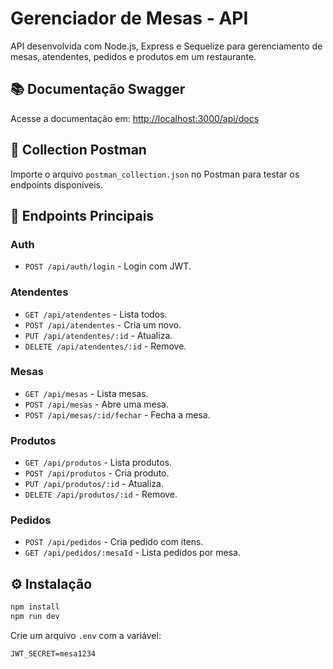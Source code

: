 
# Gerenciador de Mesas - API

API desenvolvida com Node.js, Express e Sequelize para gerenciamento de mesas, atendentes, pedidos e produtos em um restaurante.

## 📚 Documentação Swagger

Acesse a documentação em: [http://localhost:3000/api/docs](http://localhost:3000/api/docs)

## 🧪 Collection Postman

Importe o arquivo `postman_collection.json` no Postman para testar os endpoints disponíveis.

## 🚀 Endpoints Principais

### Auth
- `POST /api/auth/login` - Login com JWT.

### Atendentes
- `GET /api/atendentes` - Lista todos.
- `POST /api/atendentes` - Cria um novo.
- `PUT /api/atendentes/:id` - Atualiza.
- `DELETE /api/atendentes/:id` - Remove.

### Mesas
- `GET /api/mesas` - Lista mesas.
- `POST /api/mesas` - Abre uma mesa.
- `POST /api/mesas/:id/fechar` - Fecha a mesa.

### Produtos
- `GET /api/produtos` - Lista produtos.
- `POST /api/produtos` - Cria produto.
- `PUT /api/produtos/:id` - Atualiza.
- `DELETE /api/produtos/:id` - Remove.

### Pedidos
- `POST /api/pedidos` - Cria pedido com itens.
- `GET /api/pedidos/:mesaId` - Lista pedidos por mesa.

## ⚙️ Instalação

```bash
npm install
npm run dev
```

Crie um arquivo `.env` com a variável:
```
JWT_SECRET=mesa1234
```
